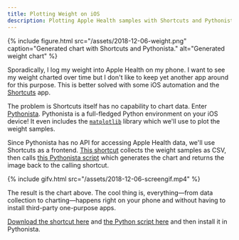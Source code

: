 ```yaml
---
title: Plotting Weight on iOS
description: Plotting Apple Health samples with Shortcuts and Pythonista.
---
```


{% include figure.html src="/assets/2018-12-06-weight.png" caption="Generated chart with Shortcuts and Pythonista." alt="Generated weight chart" %}

Sporadically, I log my weight into Apple Health on my phone. I want to see my weight charted over time but I don't like to keep yet another app around for this purpose. This is better solved with some iOS automation and the [Shortcuts](https://support.apple.com/guide/shortcuts/welcome/ios) app.

The problem is Shortcuts itself has no capability to chart data. Enter [Pythonista](http://omz-software.com/pythonista/). Pythonista is a full-fledged Python environment on your iOS device! It even includes the [`matplotlib`](https://matplotlib.org/) library which we'll use to plot the weight samples.

Since Pythonista has no API for accessing Apple Health data, we'll use Shortcuts as a frontend. [This shortcut](https://www.icloud.com/shortcuts/a262ec12bb764dae9fab4aeb59ee2c57) collects the weight samples as CSV, then calls [this Pythonista script](/assets/2018-12-06-plotweight.py) which generates the chart and returns the image back to the calling shortcut.

{% include gifv.html src="/assets/2018-12-06-screengif.mp4" %}

The result is the chart above. The cool thing is, everything—from data collection to charting—happens right on your phone and without having to install third-party one-purpose apps.

[Download the shortcut here](https://www.icloud.com/shortcuts/a262ec12bb764dae9fab4aeb59ee2c57) and [the Python script here](/assets/2018-12-06-plotweight.py) and then install it in Pythonista.